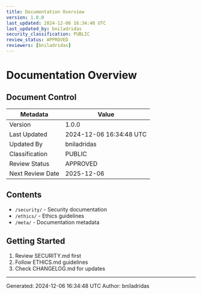 ```yaml
---
title: Documentation Overview
version: 1.0.0
last_updated: 2024-12-06 16:34:48 UTC
last_updated_by: bniladridas
security_classification: PUBLIC
review_status: APPROVED
reviewers: [bniladridas]
---
```


# Documentation Overview

## Document Control
| Metadata          | Value                     |
|-------------------|---------------------------|
| Version          | 1.0.0                     |
| Last Updated     | 2024-12-06 16:34:48 UTC  |
| Updated By       | bniladridas               |
| Classification   | PUBLIC                     |
| Review Status    | APPROVED                  |
| Next Review Date | 2025-12-06               |

## Contents
- `/security/` - Security documentation
- `/ethics/` - Ethics guidelines
- `/meta/` - Documentation metadata

## Getting Started
1. Review SECURITY.md first
2. Follow ETHICS.md guidelines
3. Check CHANGELOG.md for updates

---
Generated: 2024-12-06 16:34:48 UTC
Author: bniladridas